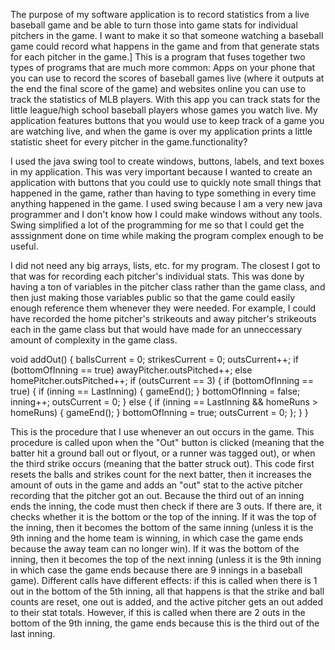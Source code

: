 The purpose of my software application is to record statistics from a live baseball game and be able to turn those into game stats for individual pitchers in the game. I want to make it so that someone watching a baseball game could record what happens in the game and from that generate stats for each pitcher in the game.]
This is a program that fuses together two types of programs that are much more common: Apps on your phone that you can use to record the scores of baseball games live (where it outputs at the end the final score of the game) and websites online you can use to track the statistics of MLB players. With this app you can track stats for the little league/high school baseball players whose games you watch live. 
My application features buttons that you would use to keep track of a game you are watching live, and when the game is over my application prints a little statistic sheet for every pitcher in the game.functionality?

I used the java swing tool to create windows, buttons, labels, and text boxes in my application. This was very important because I wanted to create an application with buttons that you could use to quickly note small things that happened in the game, rather than having to type something in every time anything happened in the game. I used swing because I am a very new java programmer and I don't know how I could make windows without any tools. Swing simplified a lot of the programming for me so that I could get the asssignment done on time while making the program complex enough to be useful.

I did not need any big arrays, lists, etc. for my program. The closest I got to that was for recording each pitcher's individual stats. This was done by having a ton of variables in the pitcher class rather than the game class, and then just making those variables public so that the game could easily enough reference them whenever they were needed. For example, I could have recorded the home pitcher's strikeouts and away pitcher's strikeouts each in the game class but that would have made for an unneccessary amount of complexity in the game class.

void addOut() {
		ballsCurrent = 0;
		strikesCurrent = 0;
		outsCurrent++;
		if (bottomOfInning == true) awayPitcher.outsPitched++; else homePitcher.outsPitched++;
		if (outsCurrent == 3) {
			if (bottomOfInning == true) {
				if (inning == LastInning) {
					gameEnd();
				}
				bottomOfInning = false;
				inning++;
				outsCurrent = 0;
			} else {
				if (inning == LastInning && homeRuns > homeRuns) {
					gameEnd();
				}
				bottomOfInning = true;
				outsCurrent = 0;
			};
		}
	}

This is the procedure that I use whenever an out occurs in the game. This procedure is called upon when the "Out" button is clicked (meaning that the batter hit a ground ball out or flyout, or a runner was tagged out), or when the third strike occurs (meaning that the batter struck out). This code first resets the balls and strikes count for the next batter, then it increases the amount of outs in the game and adds an "out" stat to the active pitcher recording that the pitcher got an out. Because the third out of an inning ends the inning, the code must then check if there are 3 outs. If there are, it checks whether it is the bottom or the top of the inning. If it was the top of the inning, then it becomes the bottom of the same inning (unless it is the 9th inning and the home team is winning, in which case the game ends because the away team can no longer win). If it was the bottom of the inning, then it becomes the top of the next inning (unless it is the 9th inning in which case the game ends because there are 9 innings in a baseball game). Different calls have different effects: if this is called when there is 1 out in the bottom of the 5th inning, all that happens is that the strike and ball counts are reset, one out is added, and the active pitcher gets an out added to their stat totals. However, if this is called when there are 2 outs in the bottom of the 9th inning, the game ends because this is the third out of the last inning.
